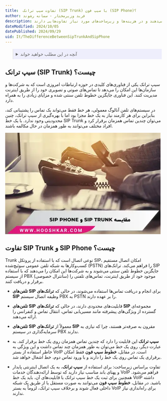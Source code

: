 ```yaml
---
title:  تفاوت سیپ ترانک (SIP Trunk) با سیپ فون (SIP Phone)؟
author: فربد وزیرمختار - سمانه رشوند
description: سیپ ترانک و سیپ فون فناوری‌های نوینی هستند که امکان مدیریت تماس‌های صوتی و تصویری را از طریق اینترنت فراهم می‌کنند. این دو سیستم با ویژگی‌ها و کاربردهای متفاوت، مزایای خاصی را برای کسب‌وکارها ارائه می‌دهند و در هزینه‌ها و زیرساخت‌های مورد نیاز تفاوت‌هایی دارند.
dateModified: 2024/10/05
datePublished: 2024/09/29
uid: It/TheDifferenceBetweenSipTrunkAndSipPhone
---
```

<blockquote style="background-color:#eeeefc; padding:0.5rem">

<details>
  <summary>آنچه در این مطلب خواهید خواند</summary>
  <ul>
   <li>سیپ ترانک (SIP Trunk) چیست؟</li>
   <li>تفاوت SIP Trunk و SIP Phone چیست؟</li>
  </ul>
</details>
</blockquote>

## سیپ ترانک (SIP Trunk) چیست؟

سیپ ترانک یکی از فناوری‌های کلیدی در حوزه ارتباطات امروزی است که به شرکت‌ها و سازمان‌ها این امکان را می‌دهد تا تماس‌های صوتی و تصویری خود را از طریق اینترنت مدیریت کنند. این فناوری جایگزین خطوط تلفن سنتی شده و مزایای زیادی را به همراه دارد.

در سیستم‌های تلفن آنالوگ معمولی، هر خط فقط می‌تواند یک تماس را پشتیبانی کند، بنابراین برای هر کارمند نیاز به یک خط مجزا بود اما با بهره‌گیری از سیپ ترانک، چنین محدودیتی وجود ندارد. با یک خط SIP Trunk می‌توان چندین تماس همزمان برقرار کرد و افراد مختلف می‌توانند به طور همزمان در حال مکالمه باشند.

![مقایسه SIP Trunk و SIP Phone](./Images/ComparisonOfSipTrunkAndSipPhone.webp)

## تفاوت SIP Trunk  و  SIP Phone چیست؟

Trunk نوعی اتصال است که با استفاده از پروتکل SIP، امکان اتصال مستقیم کسب‌وکارها به شبکه تلفن عمومی سوئیچ‌شده (PSTN) را فراهم می‌کند. 
ترانک‌های SIP جایگزین خطوط تلفن سنتی می‌شوند و به شرکت‌ها این امکان را می‌دهند که با استفاده از سیستم PBX (سانترال خصوصی) موجود خود از طریق اینترنت، تماس‌های تلفنی را برقرار و دریافت کنند.

- **تلفن‌های SIP** برای انجام و دریافت تماس‌ها استفاده می‌شوند، در حالی که **ترانک‌های SIP** وظیفه اتصال سیستم PBX به PSTN را بر عهده دارند. 

- **تلفن‌های SIP** قابلیت‌های محدودی دارند، در حالی که **ترانک‌های SIP** مجموعه‌ای گسترده از ویژگی‌های پیشرفته مانند مسیریابی تماس، انتقال تماس و کنفرانس را ارائه می‌دهند. 

- **تلفن‌های SIP** معمولاً از **ترانک‌های SIP** مقرون به صرفه‌تر هستند، چرا که نیازی به سرمایه‌گذاری در سیستم PBX ندارند.

- **سیپ ترانک** این قابلیت را دارد که چندین تماس همزمان روی یک خط برقرار کند. به عبارت دیگر، روی یک خط می‌توان به طور همزمان چند تماس داشت و این ویژگی به خاطر استفاده از بستر VoIP است.
در مقابل، **خطوط سیپ فون** فقط امکان برقراری یک تماس روی یک خط را دارند و با ورود تماس دوم، خط اشغال خواهد شد.

- تفاوت براساس زیرساخت: برای استفاده از **سیپ ترانک**، به یک اتصال اینترنتی پایدار و پهنای باند مناسب نیاز دارید که توسط ارائه‌دهندگان خدمات VoIP فراهم می‌شود. همچنین برای ثبت یک خط سیپ ترانک با قابلیت‌های آن، باید یک خط VoIP داشته باشید.
در مقابل، **خطوط سیپ فون** می‌توانند به صورت مستقل یا از طریق یک شبکه داخلی فعال شوند و برخلاف سیپ ترانک، لزوماً به بستر VoIP برای راه‌اندازی نیاز ندارند.